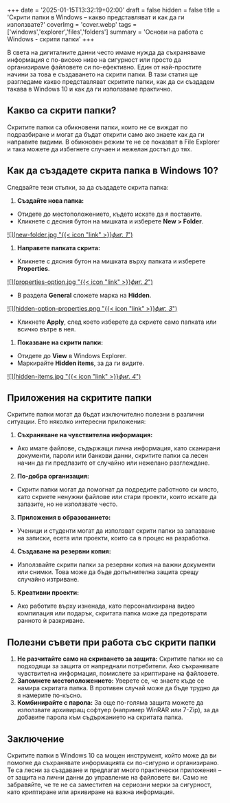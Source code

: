 +++
date = '2025-01-15T13:32:19+02:00'
draft = false
hidden = false
title = 'Скрити папки в Windows – какво представляват и как да ги използвате?'
coverImg = 'cover.webp'
tags = ['windows','explorer','files','folders']
summary = 'Основи на работа с Windows - скрити папки'
+++

В света на дигиталните данни често имаме нужда да съхраняваме информация с по-високо ниво на сигурност или просто да организираме файловете си по-ефективно. Един от най-простите начини за това е създаването на скрити папки. В тази статия ще разгледаме какво представляват скритите папки, как да си създадем такава в Windows 10 и как да ги използваме практично.

## Какво са скрити папки?
Скритите папки са обикновени папки, които не се виждат по подразбиране и могат да бъдат открити само ако знаете как да ги направите видими. В обикновен режим те не се показват в File Explorer и така можете да избегнете случаен и нежелан достъп до тях.

## Как да създадете скрита папка в Windows 10?
Следвайте тези стъпки, за да създадете скрита папка:
1. **Създайте нова папка:**
- Отидете до местоположението, където искате да я поставите.
- Кликнете с десния бутон на мишката и изберете **New > Folder**.

[![](new-folder.jpg "{{< icon "link" >}}*фиг. 1*")](new-folder.jpg)

1. **Направете папката скрита:**
- Кликнете с дясния бутон на мишката върху папката и изберете **Properties**.

[![](properties-option.jpg "{{< icon "link" >}}*фиг. 2*")](properties-option.jpg)

- В раздела **General** сложете марка на **Hidden**.

[![](hidden-option-properties.png "{{< icon "link" >}}*фиг. 3*")](hidden-option-properties.png)

- Кликнете **Apply**, след което изберете да скриете само папката или всичко вътре в нея.
1. **Показване на скрити папки:**
- Отидете до **View** в Windows Explorer.
- Маркирайте **Hidden items**, за да ги видите.

[![](hidden-items.jpg "{{< icon "link" >}}*фиг. 4*")](hidden-items.jpg)

## Приложения на скритите папки
Скритите папки могат да бъдат изключително полезни в различни ситуации. Ето няколко интересни приложения:
1. **Съхраняване на чувствителна информация:**
- Ако имате файлове, съдържащи лична информация, като сканирани документи, пароли или банкови данни, скритите папки са лесен начин да ги предпазите от случайно или нежелано разглеждане.
2. **По-добра организация:**
- Скрити папки могат да помогнат да подредите работното си място, като скриете ненужни файлове или стари проекти, които искате да запазите, но не използвате често.
3. **Приложения в образованието:**
- Ученици и студенти могат да използват скрити папки за запазване на записки, есета или проекти, които са в процес на разработка.
4. **Създаване на резервни копия:**
- Използвайте скрити папки за резервни копия на важни документи или снимки. Това може да бъде допълнителна защита срещу случайно изтриване.
5. **Креативни проекти:**
- Ако работите върху изненада, като персонализирана видео компилация или подарък, скритата папка може да предотврати ранното ѝ разкриване.

## Полезни съвети при работа със скрити папки
1. **Не разчитайте само на скриването за защита:**
Скритите папки не са подходящи за защита от напреднали потребители. Ако съхранявате чувствителна информация, помислете за криптиране на файловете.
2. **Запомнете местоположението:**
Уверете се, че знаете къде се намира скритата папка. В противен случай може да бъде трудно да я намерите по-късно.
3. **Комбинирайте с парола:**
За още по-голяма защита можете да използвате архивиращ софтуер (например WinRAR или 7-Zip), за да добавите парола към съдържанието на скритата папка.

## Заключение
Скритите папки в Windows 10 са мощен инструмент, който може да ви помогне да съхранявате информацията си по-сигурно и организирано. Те са лесни за създаване и предлагат много практически приложения – от защита на лични данни до управление на файловете ви. Само не забравяйте, че те не са заместител на сериозни мерки за сигурност, като криптиране или архивиране на важна информация.
